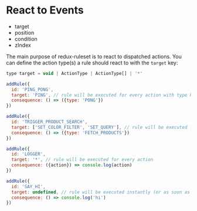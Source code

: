 # React to Events

- target
- position
- condition
- zIndex

The main purpose of redux-ruleset is to react to dispatched actions. You can define the action type(s) a rule should react to with the `target` key:

```javascript
type target = void | ActionType | ActionType[] | '*'

addRule({
  id: 'PING_PONG',
  target: 'PING', // rule will be executed for every action with type PING
  consequence: () => ({type: 'PONG'})
})

addRule({
  id: 'TRIGGER_PRODUCT_SEARCH',
  target: ['SET_COLOR_FILTER', 'SET_QUERY'], // rule will be executed for both actions
  consequence: () => ({type: 'FETCH_PRODUCTS'})
})

addRule({
  id: 'LOGGER',
  target: '*', // rule will be executed for every action
  consequence: ({action}) => console.log(action)
})

addRule({
  id: 'SAY_HI',
  target: undefined, // rule will be executed instantly (or as soon as a store is available) and only once
  consequence: () => console.log('hi')
})
```



